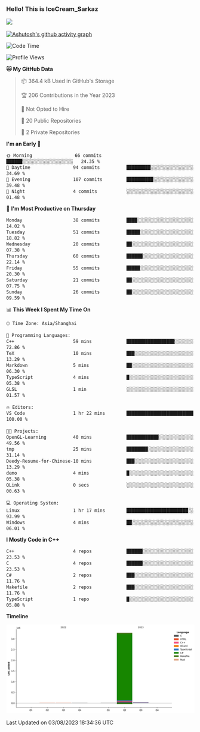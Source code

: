 ### Hello! This is IceCream_Sarkaz

![](https://github-readme-stats.vercel.app/api?username=Huang-Yuhan&theme=dark)

[![Ashutosh's github activity graph](https://github-readme-activity-graph.vercel.app/graph?username=Huang-Yuhan&bg_color=000000&color=ffffff&line=c061cb&point=c64600&area=true&hide_border=true)](https://github.com/ashutosh00710/github-readme-activity-graph)


<!--START_SECTION:waka-->
![Code Time](http://img.shields.io/badge/Code%20Time-180%20hrs%2047%20mins-blue)

![Profile Views](http://img.shields.io/badge/Profile%20Views-81-blue)

**🐱 My GitHub Data** 

> 📦 364.4 kB Used in GitHub's Storage 
 > 
> 🏆 206 Contributions in the Year 2023
 > 
> 🚫 Not Opted to Hire
 > 
> 📜 20 Public Repositories 
 > 
> 🔑 2 Private Repositories 
 > 
**I'm an Early 🐤** 

```text
🌞 Morning                66 commits          ██████░░░░░░░░░░░░░░░░░░░   24.35 % 
🌆 Daytime                94 commits          █████████░░░░░░░░░░░░░░░░   34.69 % 
🌃 Evening                107 commits         ██████████░░░░░░░░░░░░░░░   39.48 % 
🌙 Night                  4 commits           ░░░░░░░░░░░░░░░░░░░░░░░░░   01.48 % 
```
📅 **I'm Most Productive on Thursday** 

```text
Monday                   38 commits          ████░░░░░░░░░░░░░░░░░░░░░   14.02 % 
Tuesday                  51 commits          █████░░░░░░░░░░░░░░░░░░░░   18.82 % 
Wednesday                20 commits          ██░░░░░░░░░░░░░░░░░░░░░░░   07.38 % 
Thursday                 60 commits          ██████░░░░░░░░░░░░░░░░░░░   22.14 % 
Friday                   55 commits          █████░░░░░░░░░░░░░░░░░░░░   20.30 % 
Saturday                 21 commits          ██░░░░░░░░░░░░░░░░░░░░░░░   07.75 % 
Sunday                   26 commits          ██░░░░░░░░░░░░░░░░░░░░░░░   09.59 % 
```


📊 **This Week I Spent My Time On** 

```text
🕑︎ Time Zone: Asia/Shanghai

💬 Programming Languages: 
C++                      59 mins             ██████████████████░░░░░░░   72.86 % 
TeX                      10 mins             ███░░░░░░░░░░░░░░░░░░░░░░   13.29 % 
Markdown                 5 mins              ██░░░░░░░░░░░░░░░░░░░░░░░   06.30 % 
TypeScript               4 mins              █░░░░░░░░░░░░░░░░░░░░░░░░   05.38 % 
GLSL                     1 min               ░░░░░░░░░░░░░░░░░░░░░░░░░   01.57 % 

🔥 Editors: 
VS Code                  1 hr 22 mins        █████████████████████████   100.00 % 

🐱‍💻 Projects: 
OpenGL-Learning          40 mins             ████████████░░░░░░░░░░░░░   49.56 % 
tmp                      25 mins             ████████░░░░░░░░░░░░░░░░░   31.14 % 
Deedy-Resume-for-Chinese-10 mins             ███░░░░░░░░░░░░░░░░░░░░░░   13.29 % 
demo                     4 mins              █░░░░░░░░░░░░░░░░░░░░░░░░   05.38 % 
QLink                    0 secs              ░░░░░░░░░░░░░░░░░░░░░░░░░   00.63 % 

💻 Operating System: 
Linux                    1 hr 17 mins        ███████████████████████░░   93.99 % 
Windows                  4 mins              ██░░░░░░░░░░░░░░░░░░░░░░░   06.01 % 
```

**I Mostly Code in C++** 

```text
C++                      4 repos             ██████░░░░░░░░░░░░░░░░░░░   23.53 % 
C                        4 repos             ██████░░░░░░░░░░░░░░░░░░░   23.53 % 
C#                       2 repos             ███░░░░░░░░░░░░░░░░░░░░░░   11.76 % 
Makefile                 2 repos             ███░░░░░░░░░░░░░░░░░░░░░░   11.76 % 
TypeScript               1 repo              █░░░░░░░░░░░░░░░░░░░░░░░░   05.88 % 
```



**Timeline**

![Lines of Code chart](https://raw.githubusercontent.com/Huang-Yuhan/Huang-Yuhan/main/assets/bar_graph.png)


 Last Updated on 03/08/2023 18:34:36 UTC
<!--END_SECTION:waka-->
